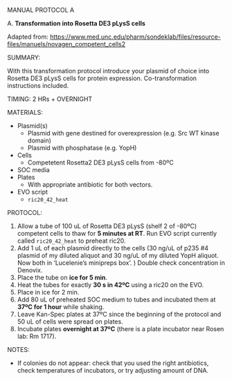 MANUAL PROTOCOL A

A. **Transformation into Rosetta DE3 pLysS cells**			

Adapted from:
https://www.med.unc.edu/pharm/sondeklab/files/resource-files/manuels/novagen_competent_cells2

SUMMARY:

With this transformation protocol introduce your plasmid of choice into Rosetta DE3 pLysS cells for protein expression. Co-transformation instructions included.

TIMING: 2 HRs + OVERNIGHT

MATERIALS:

- Plasmid(s)
  - Plasmid with gene destined for overexpression (e.g. Src WT kinase domain)
  - Plasmid with phosphatase (e.g. YopH)
- Cells
  - Competetent Rosetta2 DE3 pLysS cells from -80ºC
- SOC media
- Plates
  - With appropriate antibiotic for both vectors.
- EVO script
  - `ric20_42_heat`

PROTOCOL:

1.	Allow a tube of 100 uL of Rosetta DE3 pLysS (shelf 2 of -80ºC) competent cells to thaw for **5 minutes at RT**. Run EVO script currently called `ric20_42_heat` to preheat ric20. 
2.	Add 1 uL of each plasmid directly to the cells (30 ng/uL of p235 #4 plasmid of my diluted aliquot and 30 ng/uL of my diluted YopH aliquot. Now both in ‘Lucelenie’s minipreps box’. ) Double check concentration in Denovix.
3.	Place the tube on **ice for 5 min**.
4.	Heat the tubes for exactly **30 s in 42ºC** using a ric20 on the EVO. 
5.	Place in ice for 2 min.
6.	Add 80 uL of preheated SOC medium to tubes and incubated them at **37ºC for 1 hour** while shaking.
7.	Leave Kan-Spec plates at 37ºC since the beginning of the protocol and 50 uL of cells were spread on plates.
8.	Incubate plates **overnight at 37ºC** (there is a plate incubator near Rosen lab: Rm 1717).


NOTES:

-	If colonies do not appear: check that you used the right antibiotics, check temperatures of incubators, or try adjusting amount of DNA.

